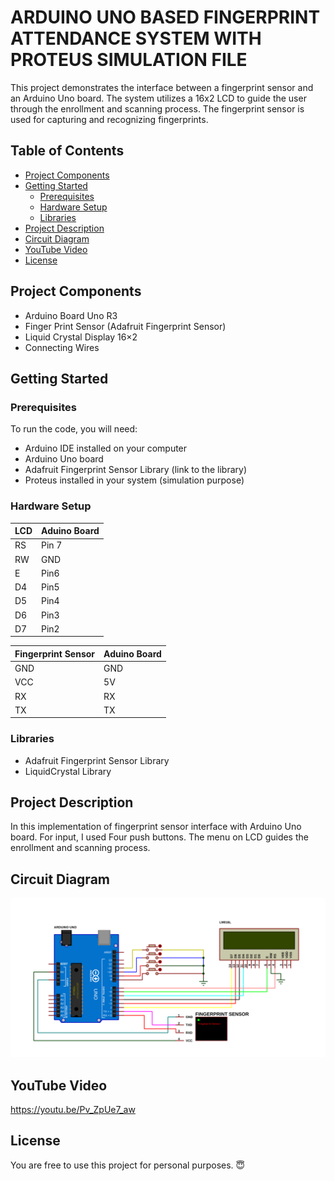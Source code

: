 # ARDUINO UNO BASED FINGERPRINT ATTENDANCE SYSTEM WITH PROTEUS SIMULATION FILE


This project demonstrates the interface between a fingerprint sensor and an Arduino Uno board. The system utilizes a 16x2 LCD to guide the user through the enrollment and scanning process. The fingerprint sensor is used for capturing and recognizing fingerprints.

## Table of Contents

- [Project Components](#project-components)
- [Getting Started](#getting-started)
  - [Prerequisites](#prerequisites)
  - [Hardware Setup](#hardware-setup)
  - [Libraries](#libraries)
- [Project Description](#project-description)
- [Circuit Diagram](#circuit-diagram)
- [YouTube Video](#youtube-video)
- [License](#license)

## Project Components

- Arduino Board Uno R3
- Finger Print Sensor (Adafruit Fingerprint Sensor)
- Liquid Crystal Display 16×2
- Connecting Wires

## Getting Started

### Prerequisites

To run the code, you will need:

- Arduino IDE installed on your computer
- Arduino Uno board
- Adafruit Fingerprint Sensor Library (link to the library)
- Proteus installed in your system (simulation purpose)

### Hardware Setup

| LCD  | Aduino Board |
|------|--------------|
| RS   | Pin 7        |
| RW   | GND          |
| E    | Pin6         |
| D4   | Pin5         |
| D5   | Pin4         |
| D6   | Pin3         |
| D7   | Pin2         |

| Fingerprint Sensor  | Aduino Board |
|------|------------|
| GND  | GND        |
| VCC  | 5V         |
| RX   | RX         |
| TX   | TX         |


### Libraries

- Adafruit Fingerprint Sensor Library
- LiquidCrystal Library

## Project Description

In this implementation of fingerprint sensor interface with Arduino Uno board. For input, I used Four push buttons. The menu on LCD guides the enrollment and scanning process. 

## Circuit Diagram

![Circuit Diagram](https://raw.githubusercontent.com/AhmedManan/Arduino-UNO-based-fingerprint-sensor-interface/9ff5467b2f5f4eb8d005a39ed648db2309ace663/fingerprint.SVG)

## YouTube Video

https://youtu.be/Pv_ZpUe7_aw

## License

You are free to use this project for personal purposes. 😇
